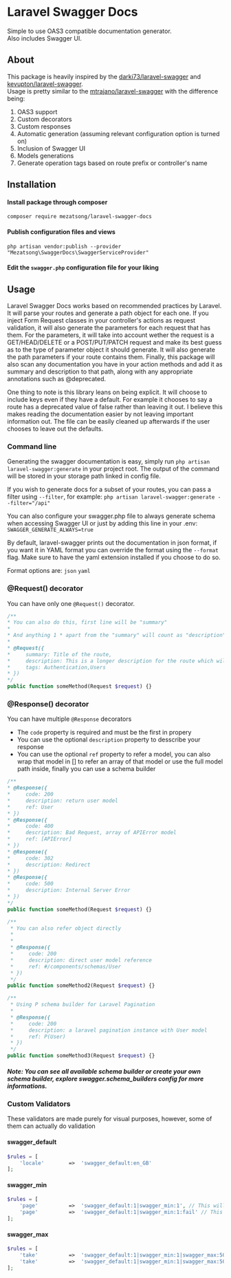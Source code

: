 # Laravel Swagger Docs

Simple to use OAS3 compatible documentation generator.  
Also includes Swagger UI.   

## About
This package is heavily inspired by the [darki73/laravel-swagger](https://github.com/darki73/laravel-swagger) and [kevupton/laravel-swagger](https://github.com/kevupton/laravel-swagger).  
Usage is pretty similar to the [mtrajano/laravel-swagger](https://github.com/mtrajano/laravel-swagger) with the difference being:
1. OAS3 support
2. Custom decorators
3. Custom responses
4. Automatic generation (assuming relevant configuration option is turned on)
5. Inclusion of Swagger UI
6. Models generations
7. Generate operation tags based on route prefix or controller's name


## Installation
#### Install package through composer
```shell
composer require mezatsong/laravel-swagger-docs
```
#### Publish configuration files and views
```shell
php artisan vendor:publish --provider "Mezatsong\SwaggerDocs\SwaggerServiceProvider"
```
#### Edit the `swagger.php` configuration file for your liking

## Usage

Laravel Swagger Docs works based on recommended practices by Laravel. It will parse your routes and generate a path object for each one. If you inject Form Request classes in your controller's actions as request validation, it will also generate the parameters for each request that has them. For the parameters, it will take into account wether the request is a GET/HEAD/DELETE or a POST/PUT/PATCH request and make its best guess as to the type of parameter object it should generate. It will also generate the path parameters if your route contains them. Finally, this package will also scan any documentation you have in your action methods and add it as summary and description to that path, along with any appropriate annotations such as @deprecated.

One thing to note is this library leans on being explicit. It will choose to include keys even if they have a default. For example it chooses to say a route has a deprecated value of false rather than leaving it out. I believe this makes reading the documentation easier by not leaving important information out. The file can be easily cleaned up afterwards if the user chooses to leave out the defaults.

### Command line
Generating the swagger documentation is easy, simply run `php artisan laravel-swagger:generate` in your project root. The output of the command will be stored in your storage path linked in config file.

If you wish to generate docs for a subset of your routes, you can pass a filter using `--filter`, for example: `php artisan laravel-swagger:generate --filter="/api"`

You can also configure your swagger.php file to always generate schema when accessing Swagger UI or just by adding this line in your .env: `SWAGGER_GENERATE_ALWAYS=true`

By default, laravel-swagger prints out the documentation in json format, if you want it in YAML format you can override the format using the `--format` flag. Make sure to have the yaml extension installed if you choose to do so.

Format options are:
`json`
`yaml`


### @Request() decorator
You can have only one `@Request()` decorator.
```php
/**
* You can also do this, first line will be "summary"
*
* And anything 1 * apart from the "summary" will count as "description"
*
* @Request({
*     summary: Title of the route,
*     description: This is a longer description for the route which will be visible once the panel is expanded,
*     tags: Authentication,Users
* })
*/
public function someMethod(Request $request) {}
```

### @Response() decorator
You can have multiple `@Response` decorators
- The `code` property is required and must be the first in propery
- You can use the optional `description` property to desscribe your response
- You can use the optional `ref` property to refer a model, you can also wrap that model in [] to refer an array of that model or use the full model path inside, finally you can use a schema builder
```php
/**
* @Response({
*     code: 200
*     description: return user model
*     ref: User
* })
* @Response({
*     code: 400
*     description: Bad Request, array of APIError model
*     ref: [APIError]
* })
* @Response({
*     code: 302
*     description: Redirect
* })
* @Response({
*     code: 500
*     description: Internal Server Error
* })
*/
public function someMethod(Request $request) {}

/**
 * You can also refer object directly
 * 
 * 
 * @Response({
 *     code: 200
 *     description: direct user model reference
 *     ref: #/components/schemas/User
 * })
 */
public function someMethod2(Request $request) {}

/**
 * Using P schema builder for Laravel Pagination
 * 
 * @Response({
 *     code: 200
 *     description: a laravel pagination instance with User model
 *     ref: P(User)
 * })
 */
public function someMethod3(Request $request) {}
```

##### Note: You can see all available schema builder or create your own schema builder, explore swagger.schema_builders config for more informations.

### Custom Validators
These validators are made purely for visual purposes, however, some of them can actually do validation

#### swagger_default
```php
$rules = [
    'locale'        =>  'swagger_default:en_GB'
];
```
#### swagger_min
```php
$rules = [
    'page'          =>  'swagger_default:1|swagger_min:1', // This will simply display the 'minimum' value in the documentation
    'page'          =>  'swagger_default:1|swagger_min:1:fail' // This will also fail if the `page` parameter will be less than 1
];
```

#### swagger_max
```php
$rules = [
    'take'          =>  'swagger_default:1|swagger_min:1|swagger_max:50', // This will simply display the 'maximum' value in the documentation
    'take'          =>  'swagger_default:1|swagger_min:1|swagger_max:50:fail' // This will also fail if the `take` parameter will be greater than 50
];
```

